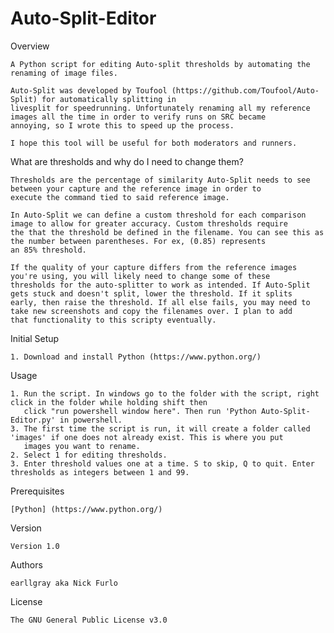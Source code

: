 # Auto-Split-Editor
Overview

	A Python script for editing Auto-split thresholds by automating the renaming of image files. 
	
	Auto-Split was developed by Toufool (https://github.com/Toufool/Auto-Split) for automatically splitting in 
	livesplit for speedrunning. Unfortunately renaming all my reference images all the time in order to verify runs on SRC became
	annoying, so I wrote this to speed up the process.
	
	I hope this tool will be useful for both moderators and runners. 
	
What are thresholds and why do I need to change them?

	Thresholds are the percentage of similarity Auto-Split needs to see between your capture and the reference image in order to 
	execute the command tied to said reference image. 

	In Auto-Split we can define a custom threshold for each comparison  image to allow for greater accuracy. Custom thresholds require 
	the that the threshold be defined in the filename. You can see this as the number between parentheses. For ex, (0.85) represents
	an 85% threshold. 
	
	If the quality of your capture differs from the reference images you're using, you will likely need to change some of these 
	thresholds for the auto-splitter to work as intended. If Auto-Split gets stuck and doesn't split, lower the threshold. If it splits 
	early, then raise the threshold. If all else fails, you may need to take new screenshots and copy the filenames over. I plan to add 
	that functionality to this scripty eventually. 

Initial Setup

  	1. Download and install Python (https://www.python.org/)

Usage

	1. Run the script. In windows go to the folder with the script, right click in the folder while holding shift then 
	   click "run powershell window here". Then run 'Python Auto-Split-Editor.py' in powershell. 
	3. The first time the script is run, it will create a folder called 'images' if one does not already exist. This is where you put
	   images you want to rename. 
  	2. Select 1 for editing thresholds. 
  	3. Enter threshold values one at a time. S to skip, Q to quit. Enter thresholds as integers between 1 and 99. 

Prerequisites

    [Python] (https://www.python.org/)

Version

	Version 1.0

Authors

	earllgray aka Nick Furlo

License

	The GNU General Public License v3.0
